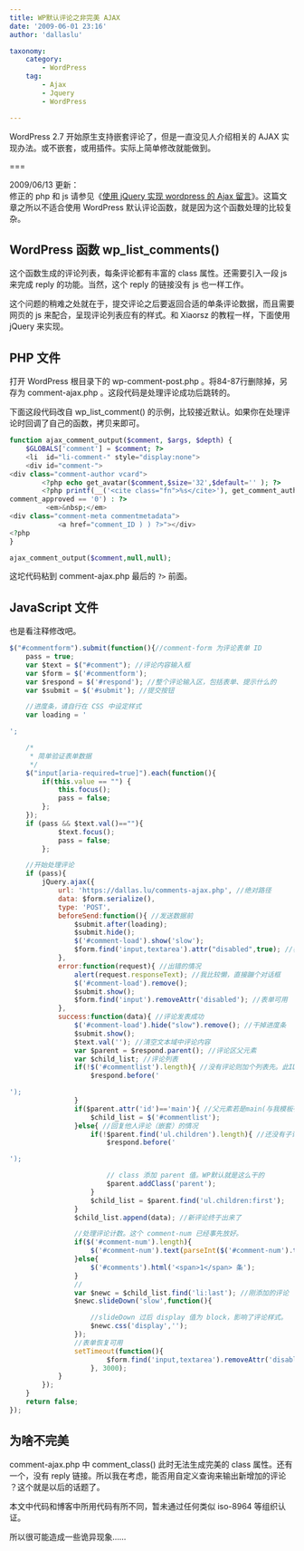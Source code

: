 ```yaml
---
title: WP默认评论之非完美 AJAX
date: '2009-06-01 23:16'
author: 'dallaslu'

taxonomy:
    category:
        - WordPress
    tag:
        - Ajax
        - Jquery
        - WordPress

---
```

WordPress 2.7 开始原生支持嵌套评论了，但是一直没见人介绍相关的 AJAX 实现办法。或不嵌套，或用插件。实际上简单修改就能做到。

===

<div class="notice">2009/06/13 更新：<br/>
修正的 php 和 js 请参见《<a href="https://dallas.lu/wordpress-perfect-ajax-thread-comment/>WordPress 完美 AJAX 嵌套评论</a>》，还提供了完整的参考文件。</div>

关于 AJAX 评论 ，忧伤的 Xiaorsz 同学，有篇《[使用 jQuery 实现 wordpress 的 Ajax 留言](http://www.xiaorsz.com/jquery-wordpress-ajax-comments/)》。这篇文章之所以不适合使用 WordPress 默认评论函数，就是因为这个函数处理的比较复杂。

## WordPress 函数 wp\_list\_comments()

这个函数生成的评论列表，每条评论都有丰富的 class 属性。还需要引入一段 js 来完成 reply 的功能。当然，这个 reply 的链接没有 js 也一样工作。

这个问题的稍难之处就在于，提交评论之后要返回合适的单条评论数据，而且需要网页的 js 来配合，呈现评论列表应有的样式。和 Xiaorsz 的教程一样，下面使用 jQuery 来实现。

## PHP 文件

打开 WordPress 根目录下的 wp-comment-post.php 。将84-87行删除掉，另存为 comment-ajax.php 。这段代码是处理评论成功后跳转的。

下面这段代码改自 wp\_list\_comment() 的示例，比较接近默认。如果你在处理评论时回调了自己的函数，拷贝来即可。

```php
function ajax_comment_output($comment, $args, $depth) {
	$GLOBALS['comment'] = $comment; ?>
	<li  id="li-comment-" style="display:none">
	<div id="comment-">
<div class="comment-author vcard">
		<?php echo get_avatar($comment,$size='32',$default='' ); ?>
		<?php printf(__('<cite class="fn">%s</cite>'), get_comment_author_link()); ?></div>
comment_approved == '0') : ?>
         <em>&nbsp;</em>
<div class="comment-meta commentmetadata">
            <a href="comment_ID ) ) ?>"></div>
<?php
}

ajax_comment_output($comment,null,null);
```

这坨代码粘到 comment-ajax.php 最后的 `?>` 前面。

## JavaScript 文件

也是看注释修改吧。

```javascript
$("#commentform").submit(function(){//comment-form 为评论表单 ID
	pass = true;
	var $text = $("#comment"); //评论内容输入框
	var $form = $('#commentform');
	var $respond = $('#respond'); //整个评论输入区，包括表单、提示什么的
	var $submit = $('#submit'); //提交按钮

	//进度条，请自行在 CSS 中设定样式
	var loading = '

';

	/*
	 * 简单验证表单数据
	 */
	$("input[aria-required=true]").each(function(){
		if(this.value == "") {
			this.focus();
			pass = false;
		};
	});
	if (pass && $text.val()==""){
			$text.focus();
			pass = false;
		};

	//开始处理评论
	if (pass){
		jQuery.ajax({
			url: 'https://dallas.lu/comments-ajax.php', //绝对路径
			data: $form.serialize(),
			type: 'POST',
			beforeSend:function(){ //发送数据前
				$submit.after(loading);
				$submit.hide();
				$('#comment-load').show('slow');
				$form.find('input,textarea').attr("disabled",true); //表单组件设置为不可用
			},
			error:function(request){ //出错的情况
				alert(request.responseText); //我比较懒，直接蹦个对话框
				$('#comment-load').remove();
				$submit.show();
				$form.find('input').removeAttr('disabled'); //表单可用
			},
			success:function(data){ //评论发表成功
				$('#comment-load').hide("slow").remove(); //干掉进度条
				$submit.show();
				$text.val(''); //清空文本域中评论内容
				var $parent = $respond.parent(); //评论区父元素
				var $child_list; //评论列表
				if(!$('#commentlist').length){ //没有评论则加个列表先。此ID请自行添加
					$respond.before('

');
				}
				if($parent.attr('id')=='main'){ //父元素若是main(与我模板有关)
					$child_list = $('#commentlist');
				}else{ //回复他人评论（嵌套）的情况
					if(!$parent.find('ul.children').length){ //还没有子评论则添加个列表先
						$respond.before('

');

						// class 添加 parent 值。WP默认就是这么干的
						$parent.addClass('parent');
					}
					$child_list = $parent.find('ul.children:first');
				}
				$child_list.append(data); //新评论终于出来了

				//处理评论计数。这个 comment-num 已经事先放好。
				if($('#comment-num').length){
					$('#comment-num').text(parseInt($('#comment-num').text())+1);
				}else{
					$('#comments').html('<span>1</span> 条');
				}
				//
				var $newc = $child_list.find('li:last'); //刚添加的评论
				$newc.slideDown('slow',function(){

					//slideDown 过后 display 值为 block，影响了评论样式。
					$newc.css('display','');
				});
				//表单恢复可用
				setTimeout(function(){
						$form.find('input,textarea').removeAttr('disabled');
					}, 3000);
			}
		});
	}
	return false;
});
```

## 为啥不完美

comment-ajax.php 中 comment\_class() 此时无法生成完美的 class 属性。还有一个，没有 reply 链接。所以我在考虑，能否用自定义查询来输出新增加的评论 ？这个就是以后的话题了。

<div class="warning">本文中代码和博客中所用代码有所不同，暂未通过任何类似 iso-8964 等组织认证。 <p>所以很可能造成一些诡异现象……</p>
</div>
